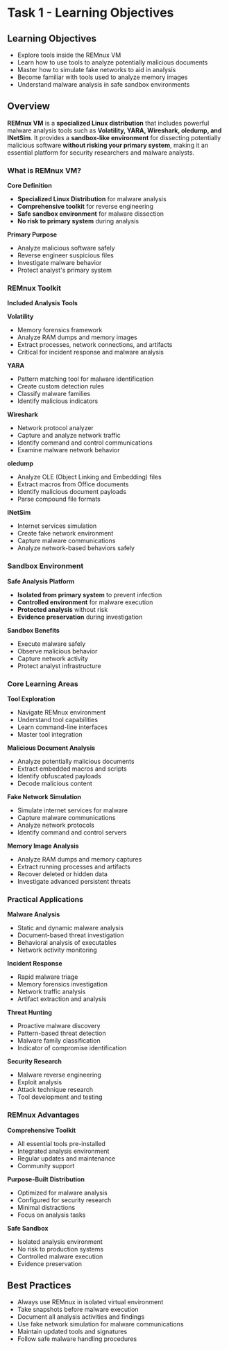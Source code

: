 # Task 1 - Learning Objectives

## Learning Objectives
- Explore tools inside the REMnux VM
- Learn how to use tools to analyze potentially malicious documents
- Master how to simulate fake networks to aid in analysis
- Become familiar with tools used to analyze memory images
- Understand malware analysis in safe sandbox environments

## Overview
**REMnux VM** is a **specialized Linux distribution** that includes powerful malware analysis tools such as **Volatility, YARA, Wireshark, oledump, and INetSim**. It provides a **sandbox-like environment** for dissecting potentially malicious software **without risking your primary system**, making it an essential platform for security researchers and malware analysts.

### What is REMnux VM?

**Core Definition**
- **Specialized Linux Distribution** for malware analysis
- **Comprehensive toolkit** for reverse engineering
- **Safe sandbox environment** for malware dissection
- **No risk to primary system** during analysis

**Primary Purpose**
- Analyze malicious software safely
- Reverse engineer suspicious files
- Investigate malware behavior
- Protect analyst's primary system

### REMnux Toolkit

**Included Analysis Tools**

**Volatility**
- Memory forensics framework
- Analyze RAM dumps and memory images
- Extract processes, network connections, and artifacts
- Critical for incident response and malware analysis

**YARA**
- Pattern matching tool for malware identification
- Create custom detection rules
- Classify malware families
- Identify malicious indicators

**Wireshark**
- Network protocol analyzer
- Capture and analyze network traffic
- Identify command and control communications
- Examine malware network behavior

**oledump**
- Analyze OLE (Object Linking and Embedding) files
- Extract macros from Office documents
- Identify malicious document payloads
- Parse compound file formats

**INetSim**
- Internet services simulation
- Create fake network environment
- Capture malware communications
- Analyze network-based behaviors safely

### Sandbox Environment

**Safe Analysis Platform**
- **Isolated from primary system** to prevent infection
- **Controlled environment** for malware execution
- **Protected analysis** without risk
- **Evidence preservation** during investigation

**Sandbox Benefits**
- Execute malware safely
- Observe malicious behavior
- Capture network activity
- Protect analyst infrastructure

### Core Learning Areas

**Tool Exploration**
- Navigate REMnux environment
- Understand tool capabilities
- Learn command-line interfaces
- Master tool integration

**Malicious Document Analysis**
- Analyze potentially malicious documents
- Extract embedded macros and scripts
- Identify obfuscated payloads
- Decode malicious content

**Fake Network Simulation**
- Simulate internet services for malware
- Capture malware communications
- Analyze network protocols
- Identify command and control servers

**Memory Image Analysis**
- Analyze RAM dumps and memory captures
- Extract running processes and artifacts
- Recover deleted or hidden data
- Investigate advanced persistent threats

### Practical Applications

**Malware Analysis**
- Static and dynamic malware analysis
- Document-based threat investigation
- Behavioral analysis of executables
- Network activity monitoring

**Incident Response**
- Rapid malware triage
- Memory forensics investigation
- Network traffic analysis
- Artifact extraction and analysis

**Threat Hunting**
- Proactive malware discovery
- Pattern-based threat detection
- Malware family classification
- Indicator of compromise identification

**Security Research**
- Malware reverse engineering
- Exploit analysis
- Attack technique research
- Tool development and testing

### REMnux Advantages

**Comprehensive Toolkit**
- All essential tools pre-installed
- Integrated analysis environment
- Regular updates and maintenance
- Community support

**Purpose-Built Distribution**
- Optimized for malware analysis
- Configured for security research
- Minimal distractions
- Focus on analysis tasks

**Safe Sandbox**
- Isolated analysis environment
- No risk to production systems
- Controlled malware execution
- Evidence preservation

## Best Practices
- Always use REMnux in isolated virtual environment
- Take snapshots before malware execution
- Document all analysis activities and findings
- Use fake network simulation for malware communications
- Maintain updated tools and signatures
- Follow safe malware handling procedures